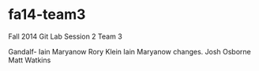 fa14-team3
==========

Fall 2014 Git Lab Session 2 Team 3

Gandalf-
Iain Maryanow 
Rory Klein
Iain Maryanow changes.
Josh Osborne
Matt Watkins

